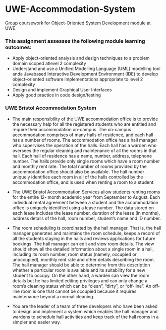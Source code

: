 # UWE-Accommodation-System
Group coursework for Object-Oriented System Development module at UWE

### This assignment assesses the following module learning outcomes:
  * Apply object-oriented analysis and design techniques to a problem domain scoped atlevel 2 complexity
  * Understand and use a Unified Modelling Language (UML) modelling tool anda Javabased Interactive Development Environment (IDE) to develop object-oriented software implementations appropriate to level 2 complexity
  * Design and implement Graphical User Interfaces
  * Apply good practice in code design/testing

### UWE Bristol Accommodation System 
 - The main responsibility of the UWE accommodation office is to provide the necessary help
for all the registered students who are entitled and require their accommodation on-campus.
The on-campus accommodation comprises of many halls of residence, and each hall has a
number of rooms. The accommodation office has a hall manager who supervises the
operation of the halls. Each hall has a warden who oversees the regular cleaning and
maintenance of all the rooms in that hall. Each hall of residence has a name, number,
address, telephone number. The halls provide only single rooms which have a room number
and monthly rent rate. The total number of rooms provided by the accommodation office
should also be available. The hall number uniquely identifies each room in all of the halls
controlled by the accommodation office, and is used when renting a room to a student.

 - The UWE Bristol Accommodation Services allow students renting rooms for the entire 12-
month academic year from September to August. Each individual rental agreement between
a student and the accommodation office is uniquely identified using a lease number. The
data stored on each lease includes the lease number, duration of the lease (in months),
address details of the hall, room number, student’s name and ID number.

 - The room scheduling is coordinated by the hall manager. That is, the hall manager
generates and maintains the room schedule, keeps a record of all the students staying in
the halls and reviews applications for future bookings. The hall manager can edit and view
room details. The view should show all the detailed information about a single room in a
hall, including its room number, room status (namely, occupied or unoccupied), monthly
rent rate and other details describing the room. The hall manager should be able to
determine from this description whether a particular room is available and its suitability for a
new student to occupy. On the other hand, a warden can view the room details but he has
limited editing privileges and can only change a room’s cleaning status which can be “clean”,
“dirty”, or “off-line”. An off-line room is one that cannot be occupied because it requires
maintenance beyond a normal cleaning.

 - You are the leader of a team of three developers who have been asked to design and
implement a system which enables the hall manager and wardens to schedule hall activities
and keep track of the hall rooms in a simpler and easier way.
